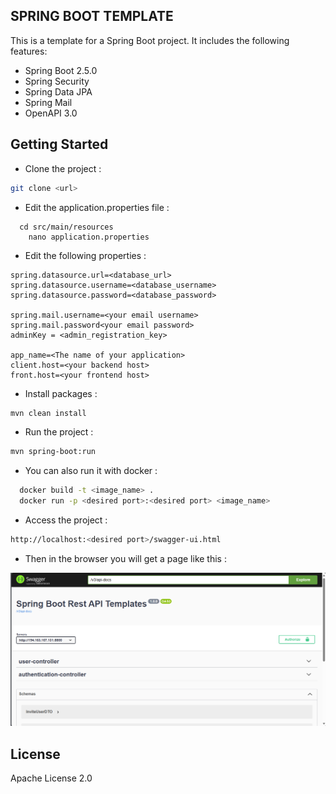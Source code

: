 ## SPRING BOOT TEMPLATE

This is a template for a Spring Boot project. It includes the following features:

- Spring Boot 2.5.0
- Spring Security
- Spring Data JPA
 - Spring Mail
 - OpenAPI 3.0

## Getting Started
 - Clone the project :
```bash
git clone <url>
```

 - Edit the application.properties file :
```
  cd src/main/resources
    nano application.properties
```
- Edit the following properties :
```
spring.datasource.url=<database_url>
spring.datasource.username=<database_username>
spring.datasource.password=<database_password>

spring.mail.username=<your email username>
spring.mail.password<your email password>
adminKey = <admin_registration_key>

app_name=<The name of your application>
client.host=<your backend host>
front.host=<your frontend host>
```
 - Install packages :
```bash
mvn clean install
```

 - Run the project :
```bash
mvn spring-boot:run
```
-  You can also run it with docker :
```bash
  docker build -t <image_name> .
  docker run -p <desired port>:<desired port> <image_name>
```
- Access the project :
```bash
http://localhost:<desired port>/swagger-ui.html
```

 - Then in the browser you will get a page like this :

 ![img.png](img.png)
## License
Apache License 2.0

